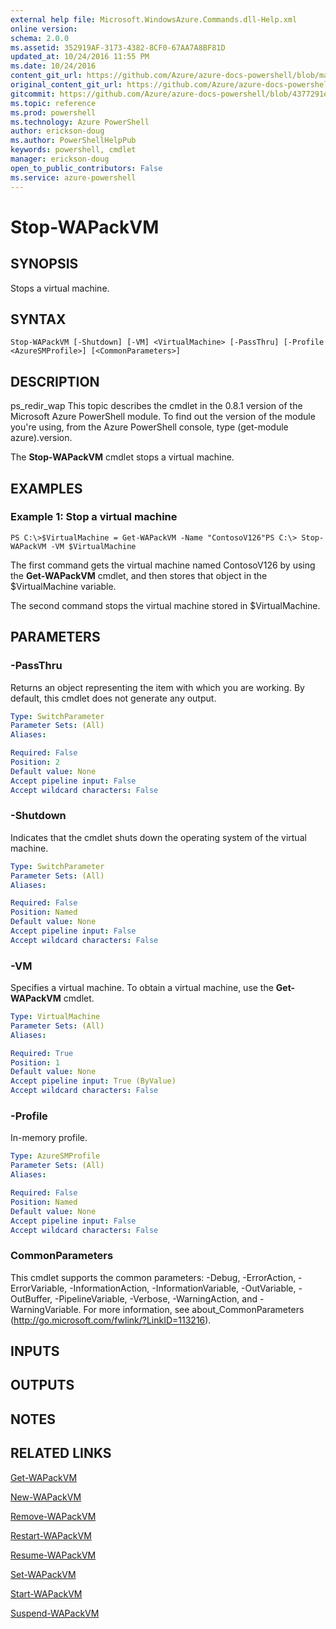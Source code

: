 ```yaml
---
external help file: Microsoft.WindowsAzure.Commands.dll-Help.xml
online version: 
schema: 2.0.0
ms.assetid: 352919AF-3173-4382-8CF0-67AA7A8BF81D
updated_at: 10/24/2016 11:55 PM
ms.date: 10/24/2016
content_git_url: https://github.com/Azure/azure-docs-powershell/blob/master/azureps-cmdlets-docs/ServiceManagement/Azure.Compute/v1.6.1/Stop-WAPackVM.md
original_content_git_url: https://github.com/Azure/azure-docs-powershell/blob/master/azureps-cmdlets-docs/ServiceManagement/Azure.Compute/v1.6.1/Stop-WAPackVM.md
gitcommit: https://github.com/Azure/azure-docs-powershell/blob/4377291ee360e58e2c1c5d644155daf6a0279055/azureps-cmdlets-docs/ServiceManagement/Azure.Compute/v1.6.1/Stop-WAPackVM.md
ms.topic: reference
ms.prod: powershell
ms.technology: Azure PowerShell
author: erickson-doug
ms.author: PowerShellHelpPub
keywords: powershell, cmdlet
manager: erickson-doug
open_to_public_contributors: False
ms.service: azure-powershell
---
```


# Stop-WAPackVM

## SYNOPSIS
Stops a virtual machine.

## SYNTAX

```
Stop-WAPackVM [-Shutdown] [-VM] <VirtualMachine> [-PassThru] [-Profile <AzureSMProfile>] [<CommonParameters>]
```

## DESCRIPTION
ps_redir_wap This topic describes the cmdlet in the 0.8.1 version of the Microsoft Azure PowerShell module.
To find out the version of the module you're using, from the Azure PowerShell console, type (get-module azure).version.

The **Stop-WAPackVM** cmdlet stops a virtual machine.

## EXAMPLES

### Example 1: Stop a virtual machine
```
PS C:\>$VirtualMachine = Get-WAPackVM -Name "ContosoV126"PS C:\> Stop-WAPackVM -VM $VirtualMachine
```

The first command gets the virtual machine named ContosoV126 by using the **Get-WAPackVM** cmdlet, and then stores that object in the $VirtualMachine variable.

The second command stops the virtual machine stored in $VirtualMachine.

## PARAMETERS

### -PassThru
Returns an object representing the item with which you are working.
By default, this cmdlet does not generate any output.

```yaml
Type: SwitchParameter
Parameter Sets: (All)
Aliases: 

Required: False
Position: 2
Default value: None
Accept pipeline input: False
Accept wildcard characters: False
```

### -Shutdown
Indicates that the cmdlet shuts down the operating system of the virtual machine.

```yaml
Type: SwitchParameter
Parameter Sets: (All)
Aliases: 

Required: False
Position: Named
Default value: None
Accept pipeline input: False
Accept wildcard characters: False
```

### -VM
Specifies a virtual machine.
To obtain a virtual machine, use the **Get-WAPackVM** cmdlet.

```yaml
Type: VirtualMachine
Parameter Sets: (All)
Aliases: 

Required: True
Position: 1
Default value: None
Accept pipeline input: True (ByValue)
Accept wildcard characters: False
```

### -Profile
In-memory profile.

```yaml
Type: AzureSMProfile
Parameter Sets: (All)
Aliases: 

Required: False
Position: Named
Default value: None
Accept pipeline input: False
Accept wildcard characters: False
```

### CommonParameters
This cmdlet supports the common parameters: -Debug, -ErrorAction, -ErrorVariable, -InformationAction, -InformationVariable, -OutVariable, -OutBuffer, -PipelineVariable, -Verbose, -WarningAction, and -WarningVariable. For more information, see about_CommonParameters (http://go.microsoft.com/fwlink/?LinkID=113216).

## INPUTS

## OUTPUTS

## NOTES

## RELATED LINKS

[Get-WAPackVM](xref:ServiceManagement/Azure.Compute/v1.6.1/Get-WAPackVM.md)

[New-WAPackVM](xref:ServiceManagement/Azure.Compute/v1.6.1/New-WAPackVM.md)

[Remove-WAPackVM](xref:ServiceManagement/Azure.Compute/v1.6.1/Remove-WAPackVM.md)

[Restart-WAPackVM](xref:ServiceManagement/Azure.Compute/v1.6.1/Restart-WAPackVM.md)

[Resume-WAPackVM](xref:ServiceManagement/Azure.Compute/v1.6.1/Resume-WAPackVM.md)

[Set-WAPackVM](xref:ServiceManagement/Azure.Compute/v1.6.1/Set-WAPackVM.md)

[Start-WAPackVM](xref:ServiceManagement/Azure.Compute/v1.6.1/Start-WAPackVM.md)

[Suspend-WAPackVM](xref:ServiceManagement/Azure.Compute/v1.6.1/Suspend-WAPackVM.md)


